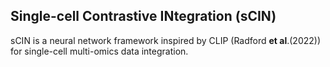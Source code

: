 ## Single-cell Contrastive INtegration (sCIN)

sCIN is a neural network framework inspired by CLIP (Radford __et al__.(2022)) for single-cell multi-omics data integration.